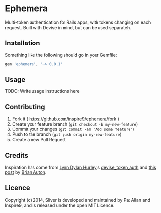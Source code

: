 # Ephemera

Multi-token authentication for Rails apps, with tokens changing on each request. Built with Devise in mind, but can be used separately.

## Installation

Something like the following should go in your Gemfile:

```ruby
gem 'ephemera', '~> 0.0.1'
```

## Usage

TODO: Write usage instructions here

## Contributing

1. Fork it ( https://github.com/inspire9/ephemera/fork )
2. Create your feature branch (`git checkout -b my-new-feature`)
3. Commit your changes (`git commit -am 'Add some feature'`)
4. Push to the branch (`git push origin my-new-feature`)
5. Create a new Pull Request

## Credits

Inspiration has come from [Lynn Dylan Hurley](https://github.com/lynndylanhurley)'s [devise_token_auth](https://github.com/lynndylanhurley/devise_token_auth) and [this post](http://www.brianauton.com/posts/token-authentication-devise.html) by [Brian Auton](https://github.com/brianauton).

## Licence

Copyright (c) 2014, Sliver is developed and maintained by Pat Allan and Inspire9, and is released under the open MIT Licence.
